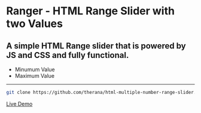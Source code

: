 # Ranger - HTML Range Slider with two Values
A simple HTML Range slider that is powered by JS and CSS and fully functional.
---


- Minumum Value
- Maximum Value



---

```bash
git clone https://github.com/therana/html-multiple-number-range-slider.git Ranger && cd Ranger

```
[Live Demo](https://therana.github.io/Ranger)